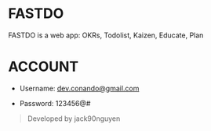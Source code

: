 # FASTDO

FASTDO is a web app: OKRs, Todolist, Kaizen, Educate, Plan

# ACCOUNT

- Username: dev.conando@gmail.com

- Password: 123456@#

> Developed by jack90nguyen
